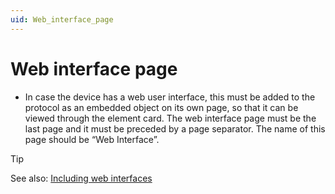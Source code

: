 ```yaml
---
uid: Web_interface_page
---
```


# Web interface page

- In case the device has a web user interface, this must be added to the protocol as an embedded object on its own page, so that it can be viewed through the element card. The web interface page must be the last page and it must be preceded by a page separator. The name of this page should be “Web Interface”.

> [!TIP]
> See also: [Including web interfaces](xref:Protocol.Display-pageOrder#including-web-interfaces)
